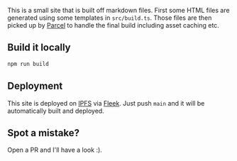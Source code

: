 This is a small site that is built off markdown files. First some HTML files are generated using some templates in `src/build.ts`. Those files are then picked up by [Parcel](https://v2.parceljs.org/) to handle the final build including asset caching etc.

## Build it locally

```bash
npm run build
```

## Deployment

This site is deployed on [IPFS](https://ipfs.io/) via [Fleek](https://fleek.co/). Just push `main` and it will be automatically built and deployed.

## Spot a mistake?

Open a PR and I'll have a look :).
